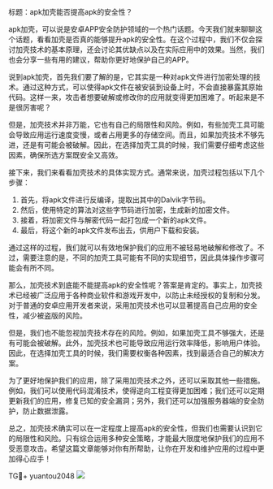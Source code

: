 标题：apk加壳能否提高apk的安全性？

apk加壳，可以说是安卓APP安全防护领域的一个热门话题。今天我们就来聊聊这个话题，看看加壳是否真的能够提升apk的安全性。在这个过程中，我们不仅会探讨加壳技术的基本原理，还会讨论其优缺点以及在实际应用中的效果。当然，我们也会分享一些有用的建议，帮助你更好地保护自己的APP。

说到apk加壳，首先我们要了解的是，它其实是一种对apk文件进行加密处理的技术。通过这种方式，可以使得apk文件在被安装到设备上时，不会直接暴露其原始代码。这样一来，攻击者想要破解或修改你的应用就变得更加困难了。听起来是不是很厉害呢？

但是，加壳技术并非万能，它也有自己的局限性和风险。例如，有些加壳工具可能会导致应用运行速度变慢，或者占用更多的存储空间。而且，如果加壳技术不够先进，还是有可能会被破解。因此，在选择加壳工具的时候，我们需要仔细考虑这些因素，确保所选方案既安全又高效。

接下来，我们来看看加壳技术的具体实现方式。通常来说，加壳过程包括以下几个步骤：

1. 首先，将apk文件进行反编译，提取出其中的Dalvik字节码。
2. 然后，使用特定的算法对这些字节码进行加密，生成新的加密文件。
3. 接着，将加密文件与解密代码一起打包成一个新的apk文件。
4. 最后，将这个新的apk文件发布出去，供用户下载和安装。

通过这样的过程，我们就可以有效地保护我们的应用不被轻易地破解和修改了。不过，需要注意的是，不同的加壳工具可能有不同的实现细节，因此具体操作步骤可能会有所不同。

那么，加壳技术到底能不能提高apk的安全性呢？答案是肯定的。事实上，加壳技术已经被广泛应用于各种商业软件和游戏开发中，以防止未经授权的复制和分发。对于普通的安卓应用开发者来说，采用加壳技术也可以显著提高自己应用的安全性，减少被盗版的风险。

但是，我们也不能忽视加壳技术存在的风险。例如，如果加壳工具不够强大，还是有可能会被破解。此外，加壳技术也可能导致应用运行效率降低，影响用户体验。因此，在选择加壳工具的时候，我们需要权衡各种因素，找到最适合自己的解决方案。

为了更好地保护我们的应用，除了采用加壳技术之外，还可以采取其他一些措施。例如，我们可以使用代码混淆技术，使得逆向工程变得更加困难；我们还可以定期更新我们的应用，修复已知的安全漏洞；另外，我们还可以加强服务器端的安全防护，防止数据泄露。

总之，加壳技术确实可以在一定程度上提高apk的安全性，但我们也需要认识到它的局限性和风险。只有综合运用多种安全策略，才能最大限度地保护我们的应用不受恶意攻击。希望这篇文章能够对你有所帮助，让你在开发和维护应用的过程中更加得心应手！

TG💪+ yuantou2048  ![](https://github.com/user-attachments/assets/cf57a8bb-a08e-43c1-ad82-039f33c64200)